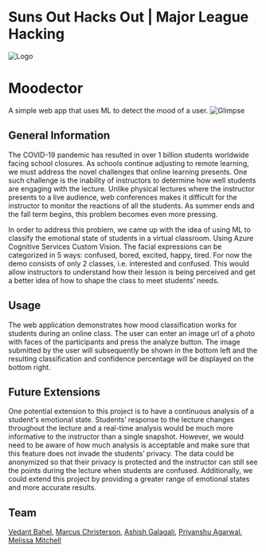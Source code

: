 # Suns Out Hacks Out | Major League Hacking
![Logo](https://github.com/AshishJGalagali/Moodector/blob/master/data/lo.jpg)

# Moodector 
A simple web app that uses ML to detect the mood of a user.
![Glimpse](https://github.com/AshishJGalagali/Moodector/blob/master/data/Moodector!.png)

## General Information
The COVID-19 pandemic has resulted in over 1 billion students worldwide facing school closures. As schools continue adjusting to remote learning, we must address the novel challenges that online learning presents. One such challenge is the inability of instructors to determine how well students are engaging with the lecture. Unlike physical lectures where the instructor presents to a live audience, web conferences makes it difficult for the instructor to monitor the reactions of all the students. As summer ends and the fall term begins, this problem becomes even more pressing.

In order to address this problem, we came up with the idea of using ML to classify the emotional state of students in a virtual classroom. Using Azure Cognitive Services Custom Vision. The facial expressions can be categorized in 5 ways: confused, bored, excited, happy, tired. For now the demo consists of only 2 classes, i.e. interested and confused. This would allow instructors to understand how their lesson is being perceived and get a better idea of how to shape the class to meet students’ needs. 

## Usage 
The web application demonstrates how mood classification works for students during an online class. The user can enter an image url of a photo with faces of the participants and press the analyze button. The image submitted by the user will subsequently be shown in the bottom left and the resulting classification and confidence percentage will be displayed on the bottom right.

## Future Extensions
One potential extension to this project is to have a continuous analysis of a student's emotional state. Students’ response to the lecture changes throughout the lecture and a real-time analysis would be much more informative to the instructor than a single snapshot. However, we would need to be aware of how much analysis is acceptable and make sure that this feature does not invade the students’ privacy. The data could be anonymized so that their privacy is protected and the instructor can still see the points during the lecture when students are confused. Additionally, we could extend this project by providing a greater range of emotional states and more accurate results.

## Team
[Vedant Bahel](https://github.com/vedantbahel), [Marcus Christerson](https://github.com/marcusch), [Ashish Galagali](https://github.com/AshishJGalagali), [Priyanshu Agarwal](https://github.com/priyanshuone6), [Melissa Mitchell](https://github.com/MCMitchell8) 


